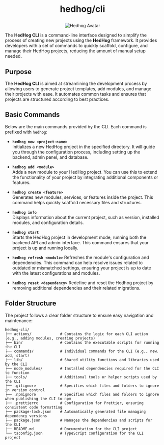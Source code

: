 # <p align="center">hedhog/cli</p>

<p align="center">
  <img src="https://avatars.githubusercontent.com/u/177489127?s=200&v=4" alt="Hedhog Avatar" />
</p>

The **HedHog CLI** is a command-line interface designed to simplify the process of creating new projects using the **HedHog** framework. It provides developers with a set of commands to quickly scaffold, configure, and manage their HedHog projects, reducing the amount of manual setup needed.

## Purpose

The **HedHog CLI** is aimed at streamlining the development process by allowing users to generate project templates, add modules, and manage their projects with ease. It automates common tasks and ensures that projects are structured according to best practices.

## Basic Commands

Below are the main commands provided by the CLI. Each command is prefixed with `hedhog`:

- **`hedhog new <project-name>`**  
  Initializes a new HedHog project in the specified directory. It will guide you through the configuration process, including setting up the backend, admin panel, and database.

- **`hedhog add <module>`**  
  Adds a new module to your HedHog project. You can use this to extend the functionality of your project by integrating additional components or features.

- **`hedhog create <feature>`**  
  Generates new modules, services, or features inside the project. This command helps quickly scaffold necessary files and structures.

- **`hedhog info`**  
  Displays information about the current project, such as version, installed modules, and configuration details.

- **`hedhog start`**  
  Starts the HedHog project in development mode, running both the backend API and admin interface. This command ensures that your project is up and running locally.

- **`hedhog refresh <module>`**
  Refreshes the module's configuration and dependencies. This command can help resolve issues related to outdated or mismatched settings, ensuring your project is up to date with the latest configurations and modules.

- **`hedhog reset <dependency>`**
  Redefine and reset the Hedhog project by removing additional dependencies and their related migrations.

## Folder Structure

The project follows a clear folder structure to ensure easy navigation and maintenance:

```plaintext
hedhog-cli/
├── actions/             # Contains the logic for each CLI action (e.g., adding modules, creating projects)
├── bin/                 # Contains the executable scripts for running the CLI
├── commands/            # Individual commands for the CLI (e.g., new, add, start)
├── lib/                 # Shared utility functions and libraries used by the CLI
├── node_modules/        # Installed dependencies required for the CLI to function
├── tools/               # Additional tools or helper scripts used by the CLI
├── .gitignore           # Specifies which files and folders to ignore in version control
├── .npmignore           # Specifies which files and folders to ignore when publishing the CLI to npm
├── .prettierrc          # Configuration for Prettier, ensuring consistent code formatting
├── package-lock.json    # Automatically generated file managing dependency versions
├── package.json         # Manages the dependencies and scripts for the CLI
├── README.md            # Documentation for the CLI project
└── tsconfig.json        # TypeScript configuration for the CLI project
```
